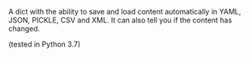 A dict with the ability to save and load content automatically in YAML, JSON, PICKLE, CSV and XML.
It can also tell you if the content has changed.

(tested in Python 3.7)
